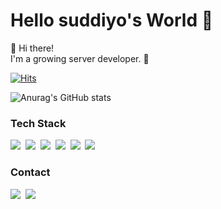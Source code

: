
<div>
<h1>Hello suddiyo's World 🖤</h1>

👋 Hi there!
<br> I'm a growing server developer. 🌱


[![Hits](https://hits.seeyoufarm.com/api/count/incr/badge.svg?url=https%3A%2F%2Fgithub.com%2Fsuddiyo&count_bg=%23C6DBDA&title_bg=%23555555&icon=&icon_color=%23E7E7E7&title=hits&edge_flat=false)](https://hits.seeyoufarm.com)

![Anurag's GitHub stats](https://github-readme-stats-sigma-five.vercel.app/api?username=suddiyo&count_private=true&show_icons=true&theme=graywhite&hide_title=true&layout=compact) 



</p>
<h3>Tech Stack</h3>
<p>
    <img src="https://img.shields.io/badge/Spring-6DB33F?style=for-the-badge&logo=spring&logoColor=white"/></a>&nbsp;
    <img src="https://img.shields.io/badge/Java-007396?style=for-the-badge&logo=Java&logoColor=white"/></a>&nbsp;
    <img src="https://img.shields.io/badge/C++-00599C?style=for-the-badge&logo=C%2B%2B&logoColor=white"/></a>&nbsp;
    <img src="https://img.shields.io/badge/Python-3766AB?style=for-the-badge&logo=Python&logoColor=white"/></a>&nbsp;
    <img src="https://img.shields.io/badge/Swift-F05138?style=for-the-badge&logo=swift&logoColor=white"/></a>&nbsp;
    <img src="https://img.shields.io/badge/Kotlin-7F52FF?style=for-the-badge&logo=kotlin&logoColor=white"/></a>&nbsp;

</p>
<h3>Contact</h3>
<p>
  <a href="https://suddiyo.tistory.com/"><img src="https://img.shields.io/badge/Tech%20Blog-262626?style=flat-square&logo=D-Wave Systems&logoColor=white&link=https://suddiyo.tistory.com"/></a>&nbsp
  <a href="mailto:suddiyo@naver.com"><img src="https://img.shields.io/badge/mail-2DB400?style=flat-square&logo=Gmail&logoColor=white&link=mailto:suddiyo@naver.com"/></a>
</p>

</div>
